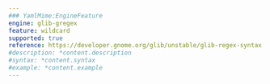 ```yaml
---
### YamlMime:EngineFeature
engine: glib-gregex
feature: wildcard
supported: true
reference: https://developer.gnome.org/glib/unstable/glib-regex-syntax.html#id-1.5.25.6
#description: *content.description
#syntax: *content.syntax
#example: *content.example
---
```

